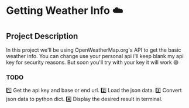 # Getting Weather Info ☁️

## Project Description 
In this project we'll be using OpenWeatherMap.org's API to get the basic weather info.
You can change use your personal api i'll keep blank my api key for security reasons.
But soon you'll try with your key it will work 😄

### TODO
1️⃣ Get the api key and base or end url. 
2️⃣ Load the json data.
3️⃣ Convert json data to python dict.
4️⃣ Display the desired result in terminal.